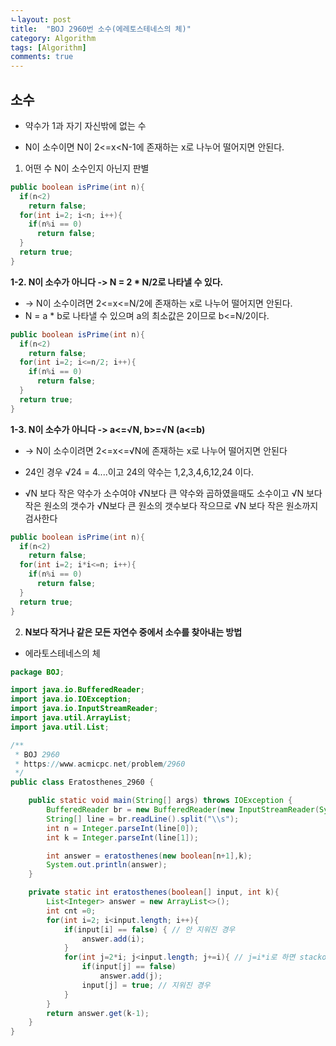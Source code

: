 ```yaml
---
ㄴlayout: post
title:  "BOJ 2960번 소수(에레토스테네스의 체)" 
category: Algorithm
tags: [Algorithm]
comments: true
---
```




## 소수

- 약수가 1과 자기 자신밖에 없는 수

- N이 소수이면 N이 2<=x<N-1에 존재하는 x로 나누어 떨어지면 안된다.



1. 어떤 수 N이 소수인지 아닌지 판별

```java
public boolean isPrime(int n){
  if(n<2)
    return false;
  for(int i=2; i<n; i++){
    if(n%i == 0)
      return false;
  }
  return true;
}
```



**1-2. N이 소수가 아니다 -> N = 2 * N/2로 나타낼 수 있다.**

- -> N이 소수이려면 2<=x<=N/2에 존재하는 x로 나누어 떨어지면 안된다.
- N = a * b로 나타낼 수 있으며 a의 최소값은 2이므로 b<=N/2이다.



```java
public boolean isPrime(int n){
  if(n<2)
    return false;
  for(int i=2; i<=n/2; i++){
    if(n%i == 0)
      return false;
  }
  return true;
}
```



**1-3. N이 소수가 아니다 -> a<=√N, b>=√N (a<=b)**

- -> N이 소수이려면 2<=x<=√N에 존재하는 x로 나누어 떨어지면 안된다

- 24인 경우 √24 = 4....이고 24의 약수는 1,2,3,4,6,12,24 이다.

- √N 보다 작은 약수가 소수여야 √N보다 큰 약수와 곱하였을때도 소수이고
  √N 보다 작은 원소의 갯수가 √N보다 큰 원소의 갯수보다 작으므로
  √N 보다 작은 원소까지 검사한다

  

```java
public boolean isPrime(int n){
  if(n<2)
    return false;
  for(int i=2; i*i<=n; i++){
    if(n%i == 0)
      return false;
  }
  return true;
}
```





  

2. **N보다 작거나 같은 모든 자연수 중에서 소수를 찾아내는 방법**

- 에라토스테네스의 체

```java
package BOJ;

import java.io.BufferedReader;
import java.io.IOException;
import java.io.InputStreamReader;
import java.util.ArrayList;
import java.util.List;

/**
 * BOJ 2960
 * https://www.acmicpc.net/problem/2960
 */
public class Eratosthenes_2960 {

    public static void main(String[] args) throws IOException {
        BufferedReader br = new BufferedReader(new InputStreamReader(System.in));
        String[] line = br.readLine().split("\\s");
        int n = Integer.parseInt(line[0]);
        int k = Integer.parseInt(line[1]);

        int answer = eratosthenes(new boolean[n+1],k);
        System.out.println(answer);
    }

    private static int eratosthenes(boolean[] input, int k){
        List<Integer> answer = new ArrayList<>();
        int cnt =0;
        for(int i=2; i<input.length; i++){
            if(input[i] == false) { // 안 지워진 경우
                answer.add(i);
            }
            for(int j=2*i; j<input.length; j+=i){ // j=i*i로 하면 stackoverflow 발생할 수 있다
                if(input[j] == false)
                    answer.add(j);
                input[j] = true; // 지워진 경우
            }
        }
        return answer.get(k-1);
    }
}

```

